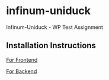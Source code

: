 # infinum-uniduck
Infinum-Uniduck - WP Test Assignment

## Installation Instructions
[For Frontend](https://github.com/rabinrai44/infinum-uniduck/blob/dev/frontend/README.md)

[For Backend](https://github.com/rabinrai44/infinum-uniduck/blob/dev/backend/README.md)
